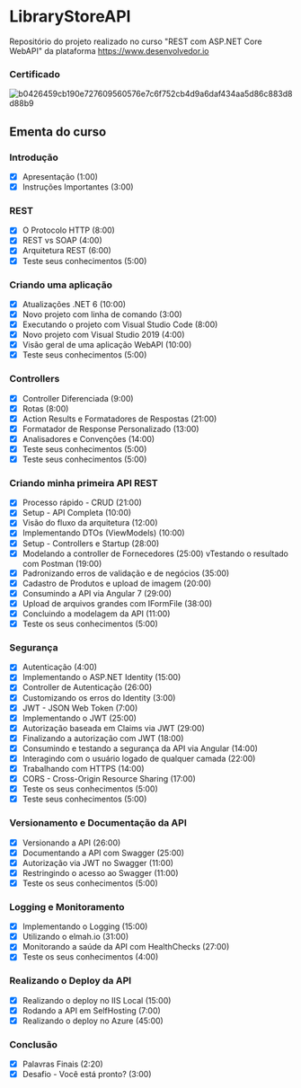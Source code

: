 # LibraryStoreAPI
Repositório do projeto realizado no curso "REST com ASP.NET Core WebAPI" da plataforma https://www.desenvolvedor.io

### Certificado
![b0426459cb190e727609560576e7c6f752cb4d9a6daf434aa5d86c883d8d88b9](https://github.com/Th-Lima/LibraryStoreAPI/assets/36715075/81cbc226-f5ab-4879-97e1-8b8d4e564e62)

## Ementa do curso
### Introdução
  - [x] Apresentação (1:00)
  - [x] Instruções Importantes (3:00)
### REST
  - [x] O Protocolo HTTP (8:00)
  - [x] REST vs SOAP (4:00)
  - [x] Arquitetura REST (6:00)
  - [x] Teste seus conhecimentos (5:00)
### Criando uma aplicação
  - [x] Atualizações .NET 6 (10:00)
  - [x] Novo projeto com linha de comando (3:00)
  - [x] Executando o projeto com Visual Studio Code (8:00)
  - [x] Novo projeto com Visual Studio 2019 (4:00)
  - [x] Visão geral de uma aplicação WebAPI (10:00)
  - [x] Teste seus conhecimentos (5:00)
### Controllers
  - [x] Controller Diferenciada (9:00)
  - [x] Rotas (8:00)
  - [x] Action Results e Formatadores de Respostas (21:00)
  - [x] Formatador de Response Personalizado (13:00)
  - [x] Analisadores e Convenções (14:00)
  - [x] Teste seus conhecimentos (5:00)
  - [x] Teste seus conhecimentos (5:00)
### Criando minha primeira API REST
  - [x] Processo rápido - CRUD (21:00)
  - [x] Setup - API Completa (10:00)
  - [x] Visão do fluxo da arquitetura (12:00)
  - [x] Implementando DTOs (ViewModels) (10:00)
  - [x] Setup - Controllers e Startup (28:00)
  - [x] Modelando a controller de Fornecedores (25:00)
  vTestando o resultado com Postman (19:00)
  - [x] Padronizando erros de validação e de negócios (35:00)
  - [x] Cadastro de Produtos e upload de imagem (20:00)
  - [x] Consumindo a API via Angular 7 (29:00)
  - [x] Upload de arquivos grandes com IFormFile (38:00)
  - [x] Concluindo a modelagem da API (11:00)
  - [x] Teste os seus conhecimentos (5:00)
### Segurança
  - [x] Autenticação (4:00)
  - [x] Implementando o ASP.NET Identity (15:00)
  - [x] Controller de Autenticação (26:00)
  - [x] Customizando os erros do Identity (3:00)
  - [x] JWT - JSON Web Token (7:00)
  - [x] Implementando o JWT (25:00)
  - [x] Autorização baseada em Claims via JWT (29:00)
  - [x] Finalizando a autorização com JWT (18:00)
  - [x] Consumindo e testando a segurança da API via Angular (14:00)
  - [x] Interagindo com o usuário logado de qualquer camada (22:00)
  - [x] Trabalhando com HTTPS (14:00)
  - [x] CORS - Cross-Origin Resource Sharing (17:00)
  - [x] Teste os seus conhecimentos (5:00)
  - [x] Teste seus conhecimentos (5:00)
### Versionamento e Documentação da API
  - [x] Versionando a API (26:00)
  - [x] Documentando a API com Swagger (25:00)
  - [x] Autorização via JWT no Swagger (11:00)
  - [x] Restringindo o acesso ao Swagger (11:00)
  - [x] Teste os seus conhecimentos (5:00)
### Logging e Monitoramento
  - [x] Implementando o Logging (15:00)
  - [x] Utilizando o elmah.io (31:00)
  - [x] Monitorando a saúde da API com HealthChecks (27:00)
  - [x] Teste os seus conhecimentos (4:00)
### Realizando o Deploy da API
  - [x] Realizando o deploy no IIS Local (15:00)
  - [x] Rodando a API em SelfHosting (7:00)
  - [x] Realizando o deploy no Azure (45:00)
### Conclusão
  - [x] Palavras Finais (2:20)
  - [x] Desafio - Você está pronto? (3:00)
